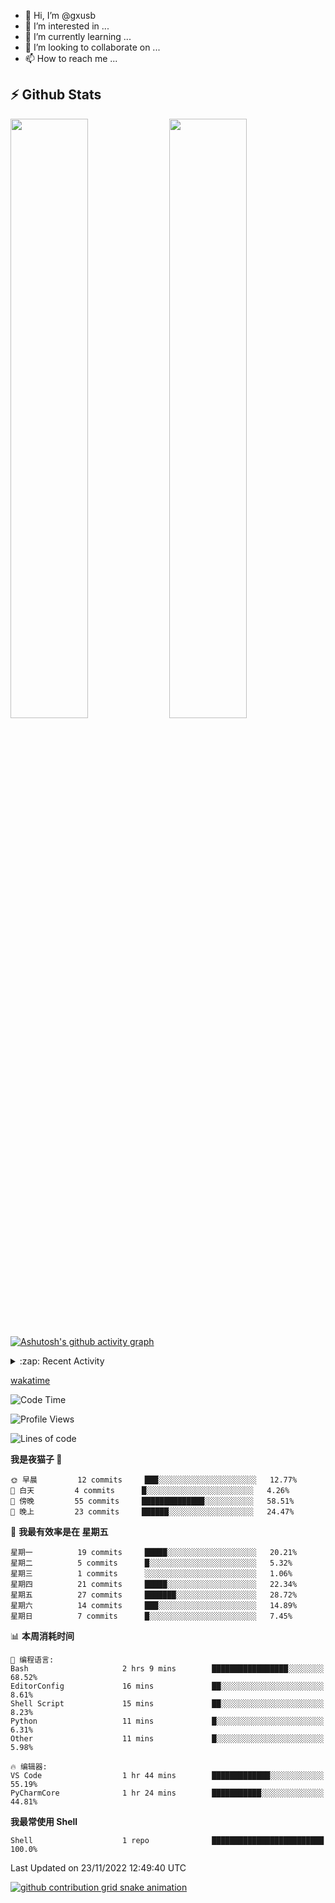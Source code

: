 - 👋 Hi, I’m @gxusb
- 👀 I’m interested in ...
- 🌱 I’m currently learning ...
- 💞️ I’m looking to collaborate on ...
- 📫 How to reach me ...

## ⚡ Github Stats

<p align="left">
  <img width="49.6%" src="https://github-readme-stats.vercel.app/api?username=gxusb&show_icons=true&theme=tokyonight&hide_border=true&locale=cn">
  <img width="49.6%" src="https://github-readme-streak-stats.herokuapp.com?user=gxusb&theme=dark&locale=zh&fire=92DD6B&ring=6FAFDD">
</p>

[![Ashutosh's github activity graph](https://activity-graph.herokuapp.com/graph?username=gxusb&bg_color=606060&color=ffffff&line=d6d6d6&point=74a7fe&area=true&hide_border=true)](https://github.com/ashutosh00710/github-readme-activity-graph)

<!---
<p align="left">
    <img width="49.5%" src="https://github-readme-stats.vercel.app/api?username=gxusb&show_icons=true&count_private=true&title_color=006400&text_color=000080&bg_color=30,00FFFF,40E0D0,00CED1&locale=cn">
  <img width="49.5%" src="https://github-readme-stats.vercel.app/api/top-langs/?username=gxusb&title_color=006400&text_color=000080&layout=compact&bg_color=30,00FFFF,40E0D0,00CED1&locale=cn">
</p>
--->

<details>
<summary>:zap: Recent Activity</summary>
<!--START_SECTION:activity-->

1. 🗣 Commented on [#62](https://github.com/nilaoda/N_m3u8DL-RE/issues/62) in [nilaoda/N_m3u8DL-RE](https://github.com/nilaoda/N_m3u8DL-RE)
2. 🗣 Commented on [#62](https://github.com/nilaoda/N_m3u8DL-RE/issues/62) in [nilaoda/N_m3u8DL-RE](https://github.com/nilaoda/N_m3u8DL-RE)
3. 🗣 Commented on [#62](https://github.com/nilaoda/N_m3u8DL-RE/issues/62) in [nilaoda/N_m3u8DL-RE](https://github.com/nilaoda/N_m3u8DL-RE)
4. 🗣 Commented on [#62](https://github.com/nilaoda/N_m3u8DL-RE/issues/62) in [nilaoda/N_m3u8DL-RE](https://github.com/nilaoda/N_m3u8DL-RE)
5. 🗣 Commented on [#62](https://github.com/nilaoda/N_m3u8DL-RE/issues/62) in [nilaoda/N_m3u8DL-RE](https://github.com/nilaoda/N_m3u8DL-RE)
6. 🗣 Commented on [#5](https://github.com/v03413/ServerStatus-Client/issues/5) in [v03413/ServerStatus-Client](https://github.com/v03413/ServerStatus-Client)
7. 🗣 Commented on [#5](https://github.com/v03413/ServerStatus-Client/issues/5) in [v03413/ServerStatus-Client](https://github.com/v03413/ServerStatus-Client)
8. ❗️ Opened issue [#5](https://github.com/v03413/ServerStatus-Client/issues/5) in [v03413/ServerStatus-Client](https://github.com/v03413/ServerStatus-Client)
9. ❗️ Opened issue [#2233](https://github.com/alist-org/alist/issues/2233) in [alist-org/alist](https://github.com/alist-org/alist)
10. ❗️ Opened issue [#194](https://github.com/cppla/ServerStatus/issues/194) in [cppla/ServerStatus](https://github.com/cppla/ServerStatus)

<!--END_SECTION:activity-->
</details>


[wakatime](https://wakatime.com/dashboard)
<!--START_SECTION:waka-->
![Code Time](http://img.shields.io/badge/Code%20Time-13%20hrs%2037%20mins-blue)

![Profile Views](http://img.shields.io/badge/%E4%B8%AA%E4%BA%BA%E8%B5%84%E6%96%99%E8%A7%82%E7%9C%8B%E6%AC%A1%E6%95%B0-71-blue)

![Lines of code](https://img.shields.io/badge/%E4%BB%8E%E3%80%8CHello%20World%E3%80%8D%E8%B5%B7%E6%88%91%E5%B7%B2%E7%BB%8F%E5%86%99%E4%BA%86-892%20%E8%A1%8C%E4%BB%A3%E7%A0%81-blue)

**我是夜猫子 🦉** 

```text
🌞 早晨         12 commits     ███░░░░░░░░░░░░░░░░░░░░░░   12.77% 
🌆 白天         4 commits      █░░░░░░░░░░░░░░░░░░░░░░░░   4.26% 
🌃 傍晚         55 commits     ██████████████░░░░░░░░░░░   58.51% 
🌙 晚上         23 commits     ██████░░░░░░░░░░░░░░░░░░░   24.47%

```
📅 **我最有效率是在 星期五** 

```text
星期一          19 commits     █████░░░░░░░░░░░░░░░░░░░░   20.21% 
星期二          5 commits      █░░░░░░░░░░░░░░░░░░░░░░░░   5.32% 
星期三          1 commits      ░░░░░░░░░░░░░░░░░░░░░░░░░   1.06% 
星期四          21 commits     █████░░░░░░░░░░░░░░░░░░░░   22.34% 
星期五          27 commits     ███████░░░░░░░░░░░░░░░░░░   28.72% 
星期六          14 commits     ███░░░░░░░░░░░░░░░░░░░░░░   14.89% 
星期日          7 commits      █░░░░░░░░░░░░░░░░░░░░░░░░   7.45%

```


📊 **本周消耗时间** 

```text
💬 编程语言: 
Bash                     2 hrs 9 mins        █████████████████░░░░░░░░   68.52% 
EditorConfig             16 mins             ██░░░░░░░░░░░░░░░░░░░░░░░   8.61% 
Shell Script             15 mins             ██░░░░░░░░░░░░░░░░░░░░░░░   8.23% 
Python                   11 mins             █░░░░░░░░░░░░░░░░░░░░░░░░   6.31% 
Other                    11 mins             █░░░░░░░░░░░░░░░░░░░░░░░░   5.98%

🔥 编辑器: 
VS Code                  1 hr 44 mins        █████████████░░░░░░░░░░░░   55.19% 
PyCharmCore              1 hr 24 mins        ███████████░░░░░░░░░░░░░░   44.81%

```

**我最常使用 Shell** 

```text
Shell                    1 repo              █████████████████████████   100.0%

```



 Last Updated on 23/11/2022 12:49:40 UTC
<!--END_SECTION:waka-->

<!-- waka-box start -->
<!-- waka-box end -->

[![github contribution grid snake animation](https://raw.githubusercontent.com/gxusb/gxusb/output/github-contribution-grid-snake.svg)](https://github.com/gxusb)

<!---
gxusb/gxusb is a ✨ special ✨ repository because its `README.md` (this file) appears on your GitHub profile.
You can click the Preview link to take a look at your changes.
--->
